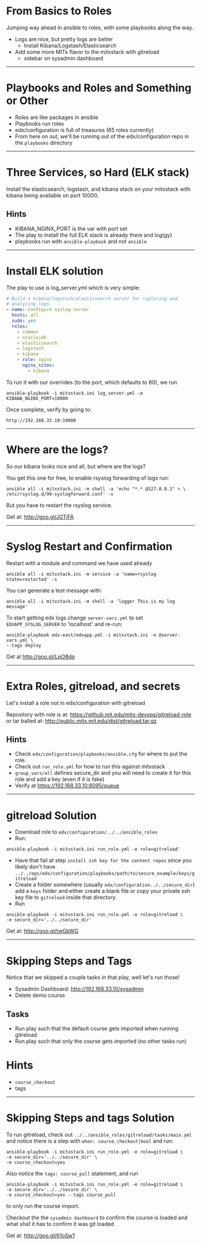 # From Basics to Roles

Jumping way ahead in ansible to roles, with some
playbooks along the way.

- Logs are nice, but pretty logs are better
  - Install Kibana/Logstash/Elasticsearch
- Add some more MITx flavor to the mitxstack with gitreload
  - sidebar on sysadmin dashboard

---

# Playbooks and Roles and Something or Other

- Roles are like packages in ansible
- Playbooks run roles
- edx/configuration is full of treasures (65 roles currently)
- From here on out, we'll be running out of the edx/configuration repo
  in the `playbooks` directory

---

# Three Services, so Hard (ELK stack)

Install the elasticsearch, logstash, and kibana stack on your mitxstack
with kibana being available on port 10000.

## Hints
- KIBANA_NGINX_PORT is the var with port set
- The play to install the full ELK stack is already there and log(gy)
- playbooks run with `ansible-playbook` and not `ansible`

---

# Install ELK solution

The play to use is log_server.yml which is very simple:

```yaml
# Build a kibana/logstash/elasticsearch server for capturing and
# analyzing logs.
- name: Configure syslog server
  hosts: all
  sudo: yes
  roles:
    - common
    - oraclejdk
    - elasticsearch
    - logstash
    - kibana
    - role: nginx
      nginx_sites:
        - kibana
```

To run it with our overrides (to the port, which defaults to 80), we run

```terminal
ansible-playbook -i mitxstack.ini log_server.yml -e KIBANA_NGINX_PORT=10000
```

Once complete, verify by going to:

`http://192.168.33.10:10000`

---

# Where are the logs?

So our kibana looks nice and all, but where are the logs?

You get this one for free, to enable rsyslog forwarding of logs run:

```terminal
ansible all -i mitxstack.ini -m shell -a 'echo "*.* @127.0.0.1" > \
/etc/rsyslog.d/99-syslogforward.conf' -s
```

But you have to restart the rsyslog service.

Get at: http://goo.gl/JGTjFA

---

# Syslog Restart and Confirmation

Restart with a module and command we have used already

```terminal
ansible all -i mitxstack.ini -m service -a 'name=rsyslog state=restarted' -s
```

You can generate a test message with:
```terminal
ansible all -i mitxstack.ini -m shell -a 'logger This is my log message'
```

To start getting edx logs change `server-vars.yml` to set `EDXAPP_SYSLOG_SERVER` to
'localhost' and re-run:

```terminal
ansible-playbook edx-east/edxapp.yml -i mitxstack.ini -e @server-vars.yml \
--tags deploy
```

Get at http://goo.gl/LpO8dp

---

# Extra Roles, gitreload, and secrets

Let's install a role not in edx/configuration with gitreload

Repository with role is at:
https://github.mit.edu/mitx-devops/gitreload-role
or tar balled at:
http://public.mitx.mit.edu/dist/gitreload.tar.gz

## Hints

- Check `edx/configuration/playbooks/ansible.cfg` for where to put the
  role.
- Check out `run_role.yml` for how to run this against mitxstack
- `group_vars/all` defines secure_dir and you will need to create it
  for this role and add a key (even if it is fake)
- Verify at https://192.168.33.10:8095/queue

---

# gitreload Solution

- Download role to `edx/configuration/../../ansible_roles`
- Run:
```terminal
ansible-playbook -i mitxstack.ini run_role.yml -e role=gitreload'
```
- Have that fail at step `install ssh key for the content repos` since
  you likely don't have
  `../../ops/edx/configuration/playbooks/path/to/secure_example/keys/gitreload`
- Create a folder somewhere (usually `edx/configuration../../secure_dir`) add a
  `keys` folder and either create a blank file or copy your private ssh key
  file to `gitreload` inside that directory.
- Run
```terminal
ansible-playbook -i mitxstack.ini run_role.yml -e role=gitreload \
-e secure_dir='../../secure_dir'
```

Get at: http://goo.gl/twGbWG

---

# Skipping Steps and Tags

Notice that we skipped a couple tasks in that play, well let's run those!

- Sysadmin Dashboard: http://192.168.33.10/sysadmin
- Delete demo course

## Tasks

- Run play such that the default course gets imported when running gitreload
- Run play such that only the course gets imported (no other tasks run)

# Hints
- `course_checkout`
- tags

---

# Skipping Steps and tags Solution

To run gitreload, check out `../../ansible_roles/gitreload/tasks/main.yml` and notice
there is a step with `when: course_checkout|bool` and run:

```terminal
ansible-playbook -i mitxstack.ini run_role.yml -e role=gitreload \
-e secure_dir='../../secure_dir' \
-e course_checkout=yes
```

Also notice the `tags: course_pull` statement, and run
```terminal
ansible-playbook -i mitxstack.ini run_role.yml -e role=gitreload \
-e secure_dir='../../secure_dir' \
-e course_checkout=yes --tags course_pull
```

to only run the course import.

Checkout the the `sysadmin dashboard` to confirm the course is loaded and what
sha1 it has to confirm it was git loaded

Get at: http://goo.gl/61oSw1

